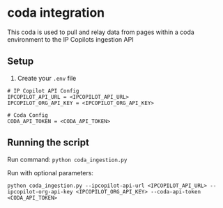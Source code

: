 # coda integration
This coda is used to pull and relay data from pages within a coda environment to the IP Copilots ingestion API

## Setup
1. Create your `.env` file
  ```
  # IP Copilot API Config
  IPCOPILOT_API_URL = <IPCOPILOT_API_URL>
  IPCOPILOT_ORG_API_KEY = <IPCOPILOT_ORG_API_KEY>

  # Coda Config
  CODA_API_TOKEN = <CODA_API_TOKEN>
  ```

## Running the script
Run command:
`python coda_ingestion.py`

Run with optional parameters:
```
python coda_ingestion.py --ipcopilot-api-url <IPCOPILOT_API_URL> --ipcopilot-org-api-key <IPCOPILOT_ORG_API_KEY> --coda-api-token <CODA_API_TOKEN>
```

